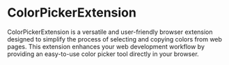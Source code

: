 # ColorPickerExtension
ColorPickerExtension is a versatile and user-friendly browser extension designed to simplify the process of selecting and copying colors from web pages. This extension enhances your web development workflow by providing an easy-to-use color picker tool directly in your browser.
